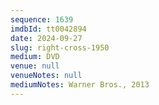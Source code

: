 ```yaml
---
sequence: 1639
imdbId: tt0042894
date: 2024-09-27
slug: right-cross-1950
medium: DVD
venue: null
venueNotes: null
mediumNotes: Warner Bros., 2013
---
```



